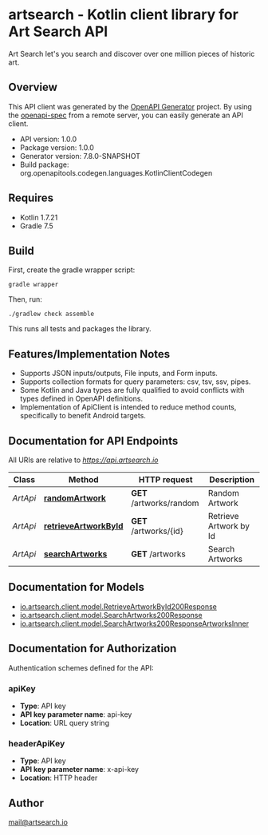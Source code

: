 # artsearch - Kotlin client library for Art Search API

Art Search let's you search and discover over one million pieces of historic art.

## Overview
This API client was generated by the [OpenAPI Generator](https://openapi-generator.tech) project.  By using the [openapi-spec](https://github.com/OAI/OpenAPI-Specification) from a remote server, you can easily generate an API client.

- API version: 1.0.0
- Package version: 1.0.0
- Generator version: 7.8.0-SNAPSHOT
- Build package: org.openapitools.codegen.languages.KotlinClientCodegen

## Requires

* Kotlin 1.7.21
* Gradle 7.5

## Build

First, create the gradle wrapper script:

```
gradle wrapper
```

Then, run:

```
./gradlew check assemble
```

This runs all tests and packages the library.

## Features/Implementation Notes

* Supports JSON inputs/outputs, File inputs, and Form inputs.
* Supports collection formats for query parameters: csv, tsv, ssv, pipes.
* Some Kotlin and Java types are fully qualified to avoid conflicts with types defined in OpenAPI definitions.
* Implementation of ApiClient is intended to reduce method counts, specifically to benefit Android targets.

<a id="documentation-for-api-endpoints"></a>
## Documentation for API Endpoints

All URIs are relative to *https://api.artsearch.io*

| Class | Method | HTTP request | Description |
| ------------ | ------------- | ------------- | ------------- |
| *ArtApi* | [**randomArtwork**](docs/ArtApi.md#randomartwork) | **GET** /artworks/random | Random Artwork |
| *ArtApi* | [**retrieveArtworkById**](docs/ArtApi.md#retrieveartworkbyid) | **GET** /artworks/{id} | Retrieve Artwork by Id |
| *ArtApi* | [**searchArtworks**](docs/ArtApi.md#searchartworks) | **GET** /artworks | Search Artworks |


<a id="documentation-for-models"></a>
## Documentation for Models

 - [io.artsearch.client.model.RetrieveArtworkById200Response](docs/RetrieveArtworkById200Response.md)
 - [io.artsearch.client.model.SearchArtworks200Response](docs/SearchArtworks200Response.md)
 - [io.artsearch.client.model.SearchArtworks200ResponseArtworksInner](docs/SearchArtworks200ResponseArtworksInner.md)


<a id="documentation-for-authorization"></a>
## Documentation for Authorization


Authentication schemes defined for the API:
<a id="apiKey"></a>
### apiKey

- **Type**: API key
- **API key parameter name**: api-key
- **Location**: URL query string

<a id="headerApiKey"></a>
### headerApiKey

- **Type**: API key
- **API key parameter name**: x-api-key
- **Location**: HTTP header



## Author

mail@artsearch.io
